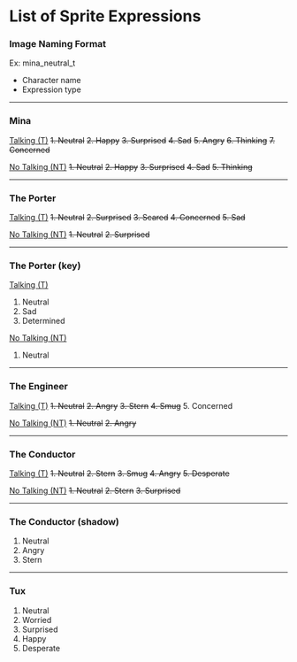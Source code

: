 # List of Sprite Expressions

### Image Naming Format
Ex: mina_neutral_t
- Character name
- Expression type

---

### Mina
<u>Talking (T)</u>
~~1. Neutral~~
~~2. Happy~~
~~3. Surprised~~
~~4. Sad~~
~~5. Angry~~
~~6. Thinking~~
~~7. Concerned~~

<u>No Talking (NT)</u>
~~1. Neutral~~
~~2. Happy~~
~~3. Surprised~~
~~4. Sad~~
~~5. Thinking~~

---

### The Porter
<u>Talking (T)</u>
~~1. Neutral~~
~~2. Surprised~~
~~3. Scared~~
~~4. Concerned~~
~~5. Sad~~

<u>No Talking (NT)</u>
~~1. Neutral~~
~~2. Surprised~~

---

### The Porter (key)
<u>Talking (T)</u>
1. Neutral
2. Sad
3. Determined

<u>No Talking (NT)</u>
1. Neutral

---

### The Engineer
<u>Talking (T)</u>
~~1. Neutral~~
~~2. Angry~~
~~3. Stern~~
~~4. Smug~~
5. Concerned

<u>No Talking (NT)</u>
~~1. Neutral~~
~~2. Angry~~

---

### The Conductor
<u>Talking (T)</u>
~~1. Neutral~~
~~2. Stern~~
~~3. Smug~~
~~4. Angry~~
~~5. Desperate~~

<u>No Talking (NT)</u>
~~1. Neutral~~
~~2. Stern~~
~~3. Surprised~~

---

### The Conductor (shadow)
1. Neutral
2. Angry
3. Stern

---

### Tux
1. Neutral
2. Worried
3. Surprised
4. Happy
5. Desperate